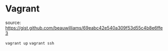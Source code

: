 # Vagrant

source: https://gist.github.com/beauwilliams/69eabc42e540a309f53d55c4b8e6ffe3

`vagrant up`
`vagrant ssh`
